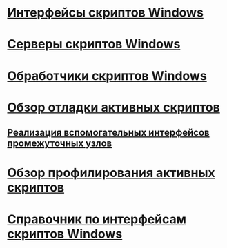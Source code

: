 # [Интерфейсы скриптов Windows](windows-script-interfaces.md)
# [Серверы скриптов Windows](windows-script-hosts.md)
# [Обработчики скриптов Windows](windows-script-engines.md)
# [Обзор отладки активных скриптов](active-script-debugging-overview.md)
## [Реализация вспомогательных интерфейсов промежуточных узлов](implementing-smart-host-helper-interfaces.md)
# [Обзор профилирования активных скриптов](active-script-profiling-overview.md)
# [Справочник по интерфейсам скриптов Windows](reference/TOC.md)
